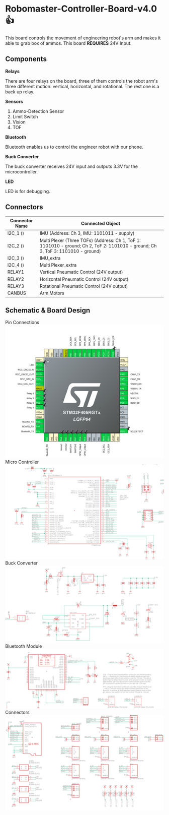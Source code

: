 # Robomaster-Controller-Board-v4.0:+1:
This board controls the movement of engineering robot's arm and makes it able to grab box of ammos. This board **REQUIRES** 24V Input.

## Components

**Relays**

 There are four relays on the board, three of them controls the robot arm's three different motion: vertical, horizontal, and rotational. The rest one is a back up relay.

**Sensors**
  1. Ammo-Detection Sensor 
  2. Limit Switch
  3. Vision
  4. TOF

**Bluetooth**

Bluetooth enables us to control the engineer robot with our phone.

**Buck Converter**

The buck converter receives 24V input and outputs 3.3V for the microcontroller.

**LED**

LED is for debugging.

## Connectors
| Connector Name  | Connected Object | 
| ------------- | ------------- |
| I2C_1 () | IMU (Address: Ch 3, IMU: 1101011 - supply) |
| I2C_2 () | Multi Plexer (Three TOFs) (Address: Ch 1, ToF 1: 1101010 - ground; Ch 2, ToF 2: 1101010 - ground; Ch 3, ToF 3: 1101010 - ground) |
| I2C_3 () | IMU_extra  |
| I2C_4 () | Multi Plexer_extra |
| RELAY1 | Vertical Pneumatic Control (24V output) |
| RELAY2 | Horizontal Pneumatic Control (24V output) |
| RELAY3 | Rotational Pneumatic Control (24V output) |
| CANBUS | Arm Motors |

## Schematic & Board Design
Pin Connections
![alt text](https://github.com/wsy0240/Calculator/blob/master/image.png)
Micro Controller
![alt text](https://github.com/wsy0240/Calculator/blob/master/Micro%20Controller.png)
Buck Converter
![alt text](https://github.com/wsy0240/Calculator/blob/master/Buck%20Converter.png)
Bluetooth Module
![alt text](https://github.com/wsy0240/Calculator/blob/master/Bluetooth%20Module.png)
Connectors
![alt text](https://github.com/wsy0240/Calculator/blob/master/Connectors.png)